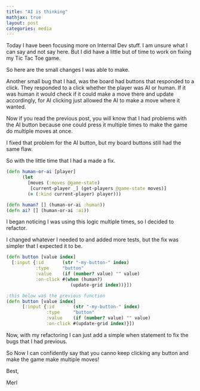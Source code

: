 ```yaml
---
title: "AI is thinking"
mathjax: true
layout: post
categories: media
---
```


Today I have been focusing more on Internal Dev stuff. I am unsure what I can say and 
not say here. But I did have a little but of time to work on fixing my Tic Tac Toe
game. 

So here are the small changes I was able to make. 

Another small bug that I had, was the board had buttons that responded to a click.
They responded to a click whether the player was AI or human. If it was human it would check
if it could make a move there and update accordingly, for AI clicking just 
allowed the AI to make a move where it wanted. 

Now if you read the previous post, you will know that I had problems with the AI 
button because one could press it multiple times to make the game do multiple moves at once. 

I fixed that problem for the AI button, but my board buttons still had the same flaw. 

So with the little time that I had a made a fix. 


```clojure
(defn human-or-ai [player]
      (let
        [moves (:moves @game-state)
         [current-player _] (get-players @game-state moves)]
        (= (:kind current-player) player)))

(defn human? [] (human-or-ai :human))
(defn ai? [] (human-or-ai :ai))
```

I began noticing I was using this logic multiple times, so I decided to refactor. 


I changed whatever I needed to and added more tests, but the fix was simpler that I expected it to be. 

```clojure
(defn button [value index]
  [:input {:id       (str "-my-button-" index)
           :type     "button"
           :value    (if (number? value) "" value)
           :on-click #(when (human?)
                        (update-grid index))}])

;this below was the previous function
(defn button [value index]
      [:input {:id       (str "-my-button-" index)
               :type     "button"
               :value    (if (number? value) "" value)
               :on-click #(update-grid index)}])
```


Now, with my refactoring I can just add a simple when statement to fix the bugs that I had previous. 


So Now I can confidently say that you canno keep clicking any button and make the game 
make multiple moves!

Best, 

Merl
